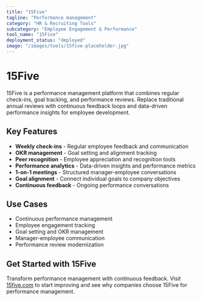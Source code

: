 ```yaml
---
title: "15Five"
tagline: "Performance management"
category: "HR & Recruiting Tools"
subcategory: "Employee Engagement & Performance"
tool_name: "15Five"
deployment_status: "deployed"
image: "/images/tools/15five-placeholder.jpg"
---
```


# 15Five

15Five is a performance management platform that combines regular check-ins, goal tracking, and performance reviews. Replace traditional annual reviews with continuous feedback loops and data-driven performance insights for employee development.

## Key Features

- **Weekly check-ins** - Regular employee feedback and communication
- **OKR management** - Goal setting and alignment tracking
- **Peer recognition** - Employee appreciation and recognition tools
- **Performance analytics** - Data-driven insights and performance metrics
- **1-on-1 meetings** - Structured manager-employee conversations
- **Goal alignment** - Connect individual goals to company objectives
- **Continuous feedback** - Ongoing performance conversations

## Use Cases

- Continuous performance management
- Employee engagement tracking
- Goal setting and OKR management
- Manager-employee communication
- Performance review modernization

## Get Started with 15Five

Transform performance management with continuous feedback. Visit [15five.com](https://www.15five.com) to start improving and see why companies choose 15Five for performance management.
